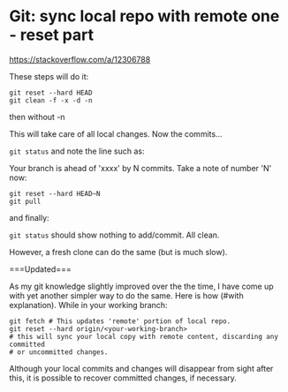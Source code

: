 # Git: sync local repo with remote one - reset part

https://stackoverflow.com/a/12306788

These steps will do it:

```
git reset --hard HEAD
git clean -f -x -d -n
```
then without -n

This will take care of all local changes. Now the commits...

`git status`
and note the line such as:

Your branch is ahead of 'xxxx' by N commits.
Take a note of number 'N' now:

```
git reset --hard HEAD~N
git pull
```
and finally:

`git status`
should show nothing to add/commit. All clean.

However, a fresh clone can do the same (but is much slow).

===Updated===

As my git knowledge slightly improved over the the time, I have come up with yet another simpler way to do the same. Here is how (#with explanation). While in your working branch:

```
git fetch # This updates 'remote' portion of local repo. 
git reset --hard origin/<your-working-branch>
# this will sync your local copy with remote content, discarding any committed
# or uncommitted changes.
```

Although your local commits and changes will disappear from sight after this, it is possible to recover committed changes, if necessary.
